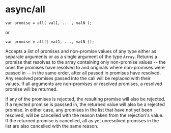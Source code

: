 # async/all

```
var promise = all( val1, ... , valN );
```

or

```
var promise = all([ val1, ..., valN ]);
```

Accepts a list of promises and non-promise values of any type either as separate arguments or as a single
argument of the type ```Array```. Returns a promise that resolves to the array containing only non-promise
values -- the ones the promises have resolved to and originals where non-promises were passed in -- in the
same order, after all passed in promises have resolved. Any resolved promises passed into the call will
be replaced with their values. If all arguments are non-promises or resolved promises, a resolved promise
will be returned.

If any of the promises is rejected, the resulting promise will also be rejected. If a rejected promise is
passsed in, the returned value will also be a rejected promise. In either case, any promises in the list
that have not yet been resolved, will be cancelled with the reason taken from the rejection's value. If the 
returned promise is cancelled, all as yet unresolved promises in the list are also cancelled with the same
reason.
